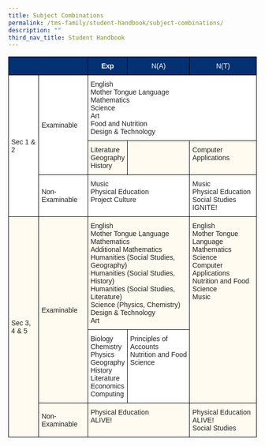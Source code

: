 ```yaml
---
title: Subject Combinations
permalink: /tms-family/student-handbook/subject-combinations/
description: ""
third_nav_title: Student Handbook
---
```

<style type="text/css">
.tg  {border-collapse:collapse;border-spacing:0;}
.tg td{border-color:black;border-style:solid;border-width:1px;font-family:Arial, sans-serif;font-size:14px;
  overflow:hidden;padding:10px 5px;word-break:normal;}
.tg th{border-color:black;border-style:solid;border-width:1px;font-family:Arial, sans-serif;font-size:14px;
  font-weight:normal;overflow:hidden;padding:10px 5px;word-break:normal;}
.tg .tg-a3os{background-color:#FFFBF0;color:#222;text-align:left;vertical-align:middle}
.tg .tg-afts{background-color:#033172;color:#fffbf0;text-align:center;vertical-align:top}
.tg .tg-j9i1{background-color:#033172;color:#FFF;font-weight:bold;text-align:left;vertical-align:top}
.tg .tg-liqh{background-color:#033172;color:#FFF;font-weight:bold;text-align:center;vertical-align:middle}
.tg .tg-1ppo{background-color:#FFF;color:#222;text-align:left;vertical-align:middle}
.tg .tg-tsok{background-color:#FFF;color:#222;text-align:left;vertical-align:top}
.tg .tg-uih8{background-color:#FFFBF0;color:#222;text-align:left;vertical-align:top}
</style>
<table class="tg">
<thead>
  <tr>
    <th colspan="2" class="tg-j9i1"></th>
    <th class="tg-liqh"><span style="font-weight:700;font-style:normal">Exp</span></th>
    <th class="tg-afts">N(A)</th>
    <th class="tg-afts">N(T)</th>
  </tr>
</thead>
<tbody>
  <tr>
    <td rowspan="3" class="tg-1ppo"><span style="color:#222;background-color:#FFF">Sec 1 &amp; 2</span></td>
    <td rowspan="2" class="tg-1ppo"><span style="color:#222;background-color:#FFF">Examinable</span></td>
    <td colspan="3" class="tg-tsok">English<br>Mother Tongue Language<br>Mathematics<br>Science<br>Art<br>Food and Nutrition<br>Design &amp; Technology</td>
  </tr>
  <tr>
    <td class="tg-uih8">Literature<br>Geography<br>History</td>
    <td class="tg-uih8"></td>
    <td class="tg-uih8">Computer Applications</td>
  </tr>
  <tr>
    <td class="tg-1ppo"><span style="color:#222;background-color:#FFF">Non-Examinable</span></td>
    <td colspan="2" class="tg-tsok">Music<br>Physical Education<br>Project Culture</td>
    <td class="tg-tsok">Music<br>Physical Education<br>Social Studies<br>IGNITE!</td>
  </tr>
  <tr>
    <td rowspan="3" class="tg-a3os"><span style="color:#222;background-color:#FFFBF0">Sec 3, 4 &amp; 5</span></td>
    <td rowspan="2" class="tg-a3os"><span style="color:#222;background-color:#FFFBF0">Examinable</span></td>
    <td colspan="2" class="tg-uih8">English<br>Mother Tongue Language<br>Mathematics<br>Additional Mathematics<br>Humanities (Social Studies, Geography)<br>Humanities (Social Studies, History)<br>Humanities (Social Studies, Literature)<br>Science (Physics, Chemistry)<br>Design &amp; Technology<br>Art</td>
    <td rowspan="2" class="tg-uih8">English<br>Mother Tongue Language<br>Mathematics<br>Science<br>Computer Applications<br>Nutrition and Food Science<br>Music</td>
  </tr>
  <tr>
    <td class="tg-tsok">Biology<br>Chemistry<br>Physics<br>Geography<br>History<br>Literature<br>Economics<br>Computing</td>
    <td class="tg-tsok">Principles of Accounts<br>Nutrition and Food Science</td>
  </tr>
  <tr>
    <td class="tg-a3os"><span style="color:#222;background-color:#FFFBF0">Non-Examinable</span></td>
    <td colspan="2" class="tg-uih8">Physical Education<br>ALIVE!</td>
    <td class="tg-uih8">Physical Education<br>ALIVE!<br>Social Studies</td>
  </tr>
</tbody>
</table>
